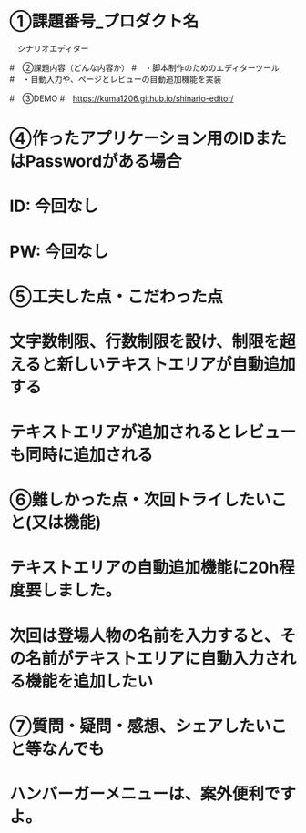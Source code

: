 # ①課題番号_プロダクト名
　シナリオエディター

#　②課題内容（どんな内容か）
#　・脚本制作のためのエディターツール
#　・自動入力や、ページとレビューの自動追加機能を実装

#　③DEMO
#　https://kuma1206.github.io/shinario-editor/

# ④作ったアプリケーション用のIDまたはPasswordがある場合
# ID: 今回なし
# PW: 今回なし

# ⑤工夫した点・こだわった点
# 文字数制限、行数制限を設け、制限を超えると新しいテキストエリアが自動追加する
# テキストエリアが追加されるとレビューも同時に追加される

# ⑥難しかった点・次回トライしたいこと(又は機能)
# テキストエリアの自動追加機能に20h程度要しました。
# 次回は登場人物の名前を入力すると、その名前がテキストエリアに自動入力される機能を追加したい

# ⑦質問・疑問・感想、シェアしたいこと等なんでも
# ハンバーガーメニューは、案外便利ですよ。

